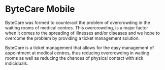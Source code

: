 # ByteCare Mobile

ByteCare was formed to counteract the problem of overcrowding in the waiting rooms of medical
 centres. This overcrowding, is a major factor when it comes to the spreading of illnesses and/or
  diseases and we hope to overcome the problem by providing a ticket management solution.
  
ByteCare is a ticket management that allows for the easy management of appointment at medical
 centres, thus reducing overcrowding in waiting rooms as well as reducing the chances of physical
  contact with sick indiciduals.